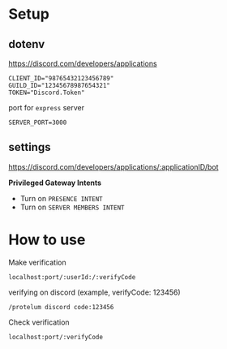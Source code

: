 # Setup

## dotenv

https://discord.com/developers/applications

```dosini
CLIENT_ID="98765432123456789"
GUILD_ID="12345678987654321"
TOKEN="Discord.Token"
```

port for `express` server

```dosini
SERVER_PORT=3000
```

## settings

https://discord.com/developers/applications/:applicationID/bot

**Privileged Gateway Intents**

- Turn on `PRESENCE INTENT`
- Turn on `SERVER MEMBERS INTENT`

# How to use

Make verification
```
localhost:port/:userId:/:verifyCode
```

verifying on discord (example, verifyCode: 123456)
```
/protelum discord code:123456
```

Check verification
```
localhost:port/:verifyCode
```